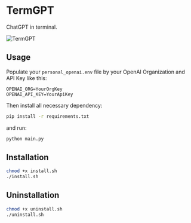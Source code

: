 # TermGPT
ChatGPT in terminal.

![TermGPT](https://i.postimg.cc/RhfxPwy9/Screenshot-from-2023-03-30-00-34-39.png)

## Usage
Populate your `personal_openai.env` file by your OpenAI Organization and API Key like this:
```env
OPENAI_ORG=YourOrgKey
OPENAI_API_KEY=YourApiKey
```
Then install all necessary dependency:
```sh
pip install -r requirements.txt
```
and run:
```sh
python main.py
```

## Installation
```sh
chmod +x install.sh
./install.sh
```

## Uninstallation
```sh
chmod +x uninstall.sh
./uninstall.sh
```
